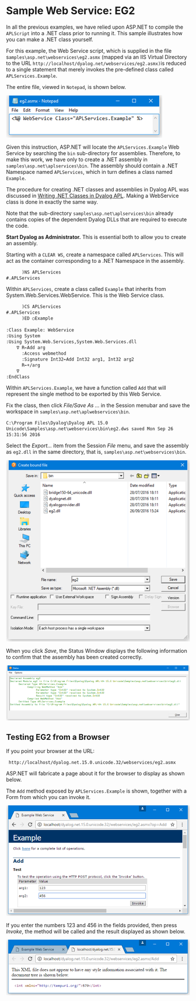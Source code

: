 <h1 class="heading"><span class="name">Sample Web Service: EG2</span></h1>

In all the previous examples, we have relied upon ASP.NET to compile the `APLScript` into a .NET class prior to running it. This sample illustrates how you can make a .NET class yourself.

For this example, the Web Service script, which is supplied in the file s`amples\asp.net\webservices\eg2.asmx` (mapped via an IIS Virtual Directory to the URL `http://localhost/dyalog.net/webservices/eg2.asmx)`is reduced to a single statement that merely invokes the pre-defined class called `APLServices.Example`.

The entire file, viewed in `Notepad`, is shown below.

![](../img/eg2-1.png)

Given this instruction, ASP.NET will locate the `APLServices.Example` Web Service by searching the `bin` sub-directory for assemblies. Therefore, to make this work, we have only to create a .NET assembly in `samples\asp.net\aplservices\bin`. The assembly should contain a .NET Namespace named `APLServices`, which in turn defines a class named `Example`.

The procedure for creating .NET classes and assemblies in Dyalog APL was discussed in [Writing .NET Classes in Dyalog APL](../writing-net-classes/introduction.md). Making a WebService class is done in exactly the same way.

Note that the sub-directory `samples\asp.net\aplservices\bin` already contains copies of the dependent Dyalog DLLs that are required to execute the code.

**Start Dyalog as Administrator.** This is essential both to allow you to create an assembly.

Starting with a `CLEAR WS`,  create a namespace called `APLServices`. This will act as the container corresponding to a .NET Namespace in the assembly.
```apl
      )NS APLServices
#.APLServices
```

Within `APLServices`, create a class called `Example` that inherits from System.Web.Services.WebService. This is the Web Service class.
```apl
      )CS APLServices
#.APLServices
      )ED ○Example

:Class Example: WebService                        
:Using System                                     
:Using System.Web.Services,System.Web.Services.dll
    ∇ R←Add arg                                   
      :Access webmethod                           
      :Signature Int32←Add Int32 arg1, Int32 arg2 
      R←+/arg                                     
    ∇                                             
:EndClass                             
```

Within `APLServices.Example`, we have a function called `Add` that will represent the single method to be exported by this Web Service.

Fix the class, then click *File/Save As ...* in the Session menubar and save the workspace in `samples\asp.net\aplwebservices\bin`.
```apl
C:\Program Files\Dyalog\Dyalog APL 15.0 Unicode\Samples\asp.net\webservices\bin\eg2.dws saved Mon Sep 26 15:31:56 2016

```

Select the *Export…* item from the Session *File* menu, and save the assembly as `eg2.dll` in the same directory, that is, `samples\asp.net\webservices\bin`.

![](../img/eg2-2.png)

When you click *Save*, the Status Window displays the following information to confirm that the assembly has been created correctly.

![](../img/eg2-3.png)

## Testing EG2 from a Browser

If you point your browser at the URL:
```apl
 http://localhost/dyalog.net.15.0.unicode.32/webservices/eg2.asmx
```

ASP.NET will fabricate a page about it for the browser to display as shown below.

The `Add` method exposed by `APLServices.Example` is shown, together with a Form from which you can invoke it.

![](../img/eg2-4.png)

If you enter the numbers 123 and 456 in the fields provided, then press *Invoke*, the method will be called and the result displayed as shown below.

![](../img/eg2-5.png)
